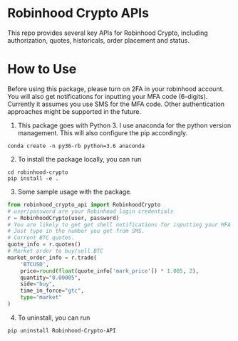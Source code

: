 # Robinhood Crypto APIs
This repo provides several key APIs for Robinhood Crypto, including authorization, quotes, historicals, order placement and status.

# How to Use
Before using this package, please turn on 2FA in your robinhood account. You will also get notifications for inputting your MFA code (6-digits). Currently it assumes you use SMS for the MFA code. Other authentication approaches might be supported in the future.

1. This package goes with Python 3. I use anaconda for the python version management. This will also configure the pip accordingly.

```shell
conda create -n py36-rb python=3.6 anaconda
```

2. To install the package locally, you can run 

```shell
cd robinhood-crypto
pip install -e .
```

3. Some sample usage with the package.

```python
from robinhood_crypto_api import RobinhoodCrypto
# user/password are your Robinhood login credentials
r = RobinhoodCrypto(user, password)
# You are likely to get get shell notifications for inputting your MFA 6-digit codes here.
# Just type in the number you get from SMS.
# Current BTC quotes.
quote_info = r.quotes()
# Market order to buy/sell BTC
market_order_info = r.trade(
    'BTCUSD',
    price=round(float(quote_info['mark_price']) * 1.005, 2),
    quantity="0.00005",
    side="buy",
    time_in_force="gtc",
    type="market"
)
```

4. To uninstall, you can run

```shell
pip uninstall Robinhood-Crypto-API
```
